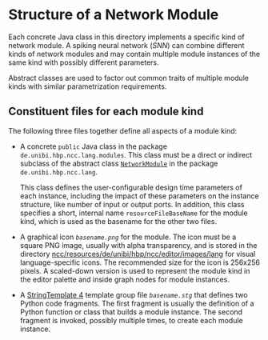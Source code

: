 # Structure of a Network Module

Each concrete Java class in this directory implements a specific kind of network module. A spiking neural network (*SNN*)
can combine different kinds of network modules and may contain multiple module instances of the same kind with
possibly different parameters.

Abstract classes are used to factor out common traits of multiple module kinds with similar parametrization
requirements.

## Constituent files for each module kind

The following three files together define all aspects of a module kind:

* A concrete `public` Java class in the package `de.unibi.hbp.ncc.lang.modules`. This class must be a direct
  or indirect subclass of the abstract class [`NetworkModule`](../NetworkModule.java)
  in the package `de.unibi.hbp.ncc.lang`.
  
  This class defines the user-configurable design time parameters of each instance, including the impact of these
  parameters on the instance structure, like number of input or output ports. In addition, this class specifies
  a short, internal name `resourceFileBaseName` for the module kind, which is used as the basename for the other
  two files.

* A graphical icon *`basename.png`* for the module. The icon must be a square PNG image, usually with alpha transparency, and
  is stored in the directory
  [ncc/resources/de/unibi/hbp/ncc/editor/images/lang](../../../../../../../resources/de/unibi/hbp/ncc/editor/images/lang)
  for visual language-specific icons. The recommended size for the icon is 256x256 pixels. A scaled-down version is
  used to represent the module kind in the editor palette and inside graph nodes for module instances.

* A [StringTemplate 4][ST4-Syntax] template group file *`basename.stg`* that defines two Python code fragments.
  The first fragment is usually the definition of a Python function or class that builds a module instance.
  The second fragment is invoked, possibly multiple times, to create each module instance.

[ST4-Syntax]: https://github.com/antlr/stringtemplate4/blob/master/doc/templates.md>
